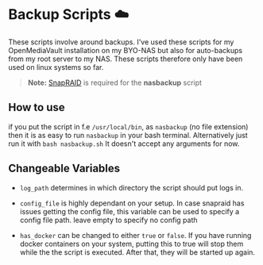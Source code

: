 # Backup Scripts ☁️

These scripts involve around backups. I've used these scripts for my OpenMediaVault installation on my BYO-NAS but also for auto-backups from my root server to my NAS. These scripts therefore only have been used on linux systems so far.

> **Note:** [SnapRAID](https://www.snapraid.it/) is required for the **nasbackup** script

## How to use

if you put the script in f.e `/usr/local/bin`, as `nasbackup` (no file extension) then it is as easy to run `nasbackup` in your bash terminal. Alternatively just run it with `bash nasbackup.sh` It doesn't accept any arguments for now.

## Changeable Variables

- `log_path` determines in which directory the script should put logs in.

- `config_file` is highly dependant on your setup. In case snapraid has issues getting the config file, this variable can be used to specify a config file path. leave empty to specify no config path

- `has_docker` can be changed to either `true` or `false`. If you have running docker containers on your system, putting this to true will stop them while the the script is executed. After that, they will be started up again.


